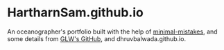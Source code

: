 # HartharnSam.github.io


An oceanographer's portfolio built with the help of [minimal-mistakes](https://mmistakes.github.io/minimal-mistakes/), and some details from [GLW's GitHub](https://github.com/glwagner/glwagner.github.io), and dhruvbalwada.github.io.
<!---
TODO: 
- Add in a page for climate reading list

 "https://ptc-it.de/enabling-cookie-consent-with-jekyll-minimal-mistakes/' --->
